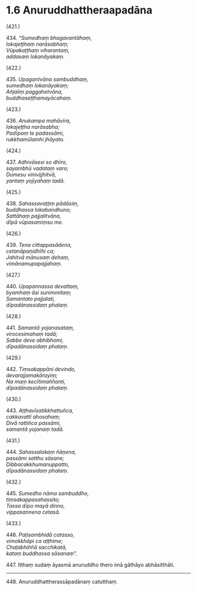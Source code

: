 

# 1.6 Anuruddhattheraapadāna



(421.)

434\. _“Sumedhaṃ bhagavantāhaṃ,_  
_lokajeṭṭhaṃ narāsabhaṃ;_  
_Vūpakaṭṭhaṃ viharantaṃ,_  
_addasaṃ lokanāyakaṃ._  


(422.)

435\. _Upagantvāna sambuddhaṃ,_  
_sumedhaṃ lokanāyakaṃ;_  
_Añjaliṃ paggahetvāna,_  
_buddhaseṭṭhamayācahaṃ._  


(423.)

436\. _Anukampa mahāvīra,_  
_lokajeṭṭha narāsabha;_  
_Padīpaṃ te padassāmi,_  
_rukkhamūlamhi jhāyato._  


(424.)

437\. _Adhivāsesi so dhīro,_  
_sayambhū vadataṃ varo;_  
_Dumesu vinivijjhitvā,_  
_yantaṃ yojiyahaṃ tadā._  


(425.)

438\. _Sahassavaṭṭiṃ pādāsiṃ,_  
_buddhassa lokabandhuno;_  
_Sattāhaṃ pajjalitvāna,_  
_dīpā vūpasamiṃsu me._  


(426.)

439\. _Tena cittappasādena,_  
_cetanāpaṇidhīhi ca;_  
_Jahitvā mānusaṃ dehaṃ,_  
_vimānamupapajjahaṃ._  


(427.)

440\. _Upapannassa devattaṃ,_  
_byamhaṃ āsi sunimmitaṃ;_  
_Samantato pajjalati,_  
_dīpadānassidaṃ phalaṃ._  


(428.)

441\. _Samantā yojanasataṃ,_  
_virocesimahaṃ tadā;_  
_Sabbe deve abhibhomi,_  
_dīpadānassidaṃ phalaṃ._  


(429.)

442\. _Tiṃsakappāni devindo,_  
_devarajjamakārayiṃ;_  
_Na maṃ kecītimaññanti,_  
_dīpadānassidaṃ phalaṃ._  


(430.)

443\. _Aṭṭhavīsatikkhattuñca,_  
_cakkavattī ahosahaṃ;_  
_Divā rattiñca passāmi,_  
_samantā yojanaṃ tadā._  


(431.)

444\. _Sahassalokaṃ ñāṇena,_  
_passāmi satthu sāsane;_  
_Dibbacakkhumanuppatto,_  
_dīpadānassidaṃ phalaṃ._  


(432.)

445\. _Sumedho nāma sambuddho,_  
_tiṃsakappasahassito;_  
_Tassa dīpo mayā dinno,_  
_vippasannena cetasā._  


(433.)

446\. _Paṭisambhidā catasso,_  
_vimokkhāpi ca aṭṭhime;_  
_Chaḷabhiññā sacchikatā,_  
_kataṃ buddhassa sāsanaṃ”._  


447\. Itthaṃ sudaṃ āyasmā anuruddho thero imā gāthāyo abhāsitthāti.

---

448\. Anuruddhattherassāpadānaṃ catutthaṃ.





